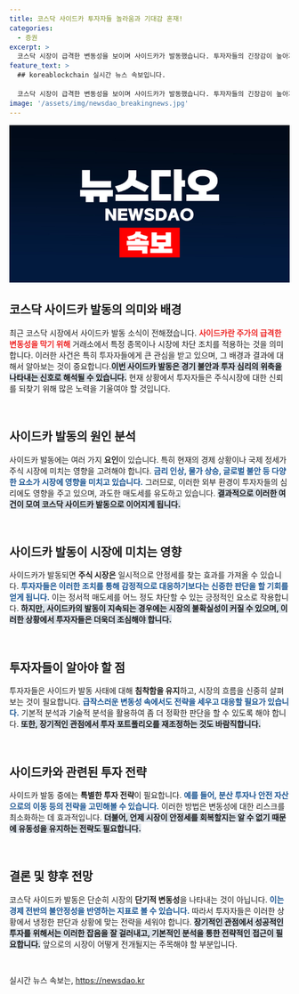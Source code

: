 ```yaml
---
title: 코스닥 사이드카 투자자들 놀라움과 기대감 혼재!
categories:
  - 증권
excerpt: >
  코스닥 시장이 급격한 변동성을 보이며 사이드카가 발동했습니다. 투자자들의 긴장감이 높아지는 가운데, 이번 조치의 배경과 향후 전망이 주목받고 있습니다. 자세한 내용 확인하세요!
feature_text: >
  ## koreablockchain 실시간 뉴스 속보입니다.

  코스닥 시장이 급격한 변동성을 보이며 사이드카가 발동했습니다. 투자자들의 긴장감이 높아지는 가운데, 이번 조치의 배경과 향후 전망이 주목받고 있습니다. 자세한 내용 확인하세요!
image: '/assets/img/newsdao_breakingnews.jpg'
---
```


<p><img src="/assets/img/newsdao_breakingnews.jpg" alt="koreablockchain 속보" /></p>

<h2 data-ke-size="size26">코스닥 사이드카 발동의 의미와 배경</h2>

<p data-ke-size="size16">최근 코스닥 시장에서 사이드카 발동 소식이 전해졌습니다. <b><span style="color: #ee2323;">사이드카란 주가의 급격한 변동성을 막기 위해</span></b> 거래소에서 특정 종목이나 시장에 차단 조치를 적용하는 것을 의미합니다. 이러한 사건은 특히 투자자들에게 큰 관심을 받고 있으며, 그 배경과 결과에 대해서 알아보는 것이 중요합니다.<b><span style="background-color: #21538527;">이번 사이드카 발동은 경기 불안과 투자 심리의 위축을 나타내는 신호로 해석될 수 있습니다.</span></b> 현재 상황에서 투자자들은 주식시장에 대한 신뢰를 되찾기 위해 많은 노력을 기울여야 할 것입니다.</p>

<p data-ke-size="size16">&nbsp;</p>

<h2 data-ke-size="size26">사이드카 발동의 원인 분석</h2>

<p data-ke-size="size16">사이드카 발동에는 여러 가지 <b>요인</b>이 있습니다. 특히 현재의 경제 상황이나 국제 정세가 주식 시장에 미치는 영향을 고려해야 합니다. <b><span style="color: #1a5490;">금리 인상, 물가 상승, 글로벌 불안 등 다양한 요소가 시장에 영향을 미치고 있습니다.</span></b> 그러므로, 이러한 외부 환경이 투자자들의 심리에도 영향을 주고 있으며, 과도한 매도세를 유도하고 있습니다. <b><span style="background-color: #21538527;">결과적으로 이러한 여건이 모여 코스닥 사이드카 발동으로 이어지게 됩니다.</span></b></p>

<p data-ke-size="size16">&nbsp;</p>

<h2 data-ke-size="size26">사이드카 발동이 시장에 미치는 영향</h2>

<p data-ke-size="size16">사이드카가 발동되면 <b>주식 시장은</b> 일시적으로 안정세를 찾는 효과를 가져올 수 있습니다. <b><span style="color: #1a5490;">투자자들은 이러한 조치를 통해 감정적으로 대응하기보다는 신중한 판단을 할 기회를 얻게 됩니다.</span></b> 이는 정서적 매도세를 어느 정도 차단할 수 있는 긍정적인 요소로 작용합니다. <b><span style="background-color: #21538527;">하지만, 사이드카의 발동이 지속되는 경우에는 시장의 불확실성이 커질 수 있으며, 이러한 상황에서 투자자들은 더욱더 조심해야 합니다.</span></b></p>

<p data-ke-size="size16">&nbsp;</p>

<h2 data-ke-size="size26">투자자들이 알아야 할 점</h2>

<p data-ke-size="size16">투자자들은 사이드카 발동 사태에 대해 <b>침착함을 유지</b>하고, 시장의 흐름을 신중히 살펴보는 것이 필요합니다. <b><span style="color: #1a5490;">급작스러운 변동성 속에서도 전략을 세우고 대응할 필요가 있습니다.</span></b> 기본적 분석과 기술적 분석을 활용하여 좀 더 정확한 판단을 할 수 있도록 해야 합니다. <b><span style="background-color: #21538527;">또한, 장기적인 관점에서 투자 포트폴리오를 재조정하는 것도 바람직합니다.</span></b></p>

<p data-ke-size="size16">&nbsp;</p>

<h2 data-ke-size="size26">사이드카와 관련된 투자 전략</h2>

<p data-ke-size="size16">사이드카 발동 중에는 <b>특별한 투자 전략</b>이 필요합니다. <b><span style="color: #1a5490;">예를 들어, 분산 투자나 안전 자산으로의 이동 등의 전략을 고민해볼 수 있습니다.</span></b> 이러한 방법은 변동성에 대한 리스크를 최소화하는 데 효과적입니다. <b><span style="background-color: #21538527;">더불어, 언제 시장이 안정세를 회복할지는 알 수 없기 때문에 유동성을 유지하는 전략도 필요합니다.</span></b></p>

<p data-ke-size="size16">&nbsp;</p>

<h2 data-ke-size="size26">결론 및 향후 전망</h2>

<p data-ke-size="size16">코스닥 사이드카 발동은 단순히 시장의 <b>단기적 변동성</b>을 나타내는 것이 아닙니다. <b><span style="color: #1a5490;">이는 경제 전반의 불안정성을 반영하는 지표로 볼 수 있습니다.</span></b> 따라서 투자자들은 이러한 상황에서 냉정한 판단과 상황에 맞는 전략을 세워야 합니다. <b><span style="background-color: #21538527;">장기적인 관점에서 성공적인 투자를 위해서는 이러한 잡음을 잘 걸러내고, 기본적인 분석을 통한 전략적인 접근이 필요합니다.</span></b> 앞으로의 시장이 어떻게 전개될지는 주목해야 할 부분입니다.</p>

<p data-ke-size="size16">&nbsp;</p>
실시간 뉴스 속보는, <a href="https://newsdao.kr" rel="dofollow">https://newsdao.kr</a>


